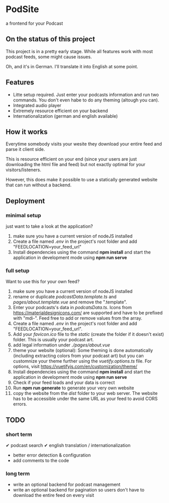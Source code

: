 # PodSite

a frontend for your Podcast

## On the status of this project

This project is in a pretty early stage. While all features work with most podcast feeds, some might cause issues.

Oh, and it's in German. I'll translate it into English at some point.

## Features

* Litte setup required. Just enter your podcasts information and run two commands. You don't even habe to do any theming (altough you can).
* Integrated audio player
* Extremely resource efficient on your backend
* Internationalization (german and english available)

## How it works

Everytime somebody visits your wesite they download your entire feed and parse it client side.

This is resource efficient on your end (since your users are just downloading the html file and feed) but not exactly optimal for your visitors/listeners.

However, this does make it possible to use a statically generated website that can run without a backend.

## Deployment

### minimal setup

just want to take a look at the application?

1. make sure you have a current version of nodeJS installed
2. Create a file named *.env* in the project's root folder and add "FEEDLOCATION=your_feed_url"
3. Install dependencies using the command **npm install** and start the application in development mode using **npm run serve**

### full setup

Want to use this for your own feed?

1. make sure you have a current version of nodeJS installed
2. rename or duplicate *podcastData.template.ts* and *pages/about.template.vue* and remove the ".template".
3. Enter your podcasts's data in *podcatsData.ts*. Icons from <https://materialdesignicons.com/> are supported and have to be prefixed with "mdi-". Feed free to add or remove values from the array.
4. Create a file named *.env* in the project's root folder and add "FEEDLOCATION=your_feed_url".
5. Add your *favicon.ico* file to the *static* (create the folder if it doesn't exist) folder. This is usually your podcast art.
6. add legal information under *./pages/about.vue*
7. theme your website (optional): Some theming is done automatically (including extracting colors from your podcast art) but you can customnize your theme further using the *vuetify.options.ts* file. For options, visit <https://vuetifyjs.com/en/customization/theme/>
8. Install dependencies using the command **npm install** and start the application in development mode using **npm run serve**
9. Check if your feed loads and your data is correct
10. Run **npm run generate** to generate your very own website
11. copy the website from the *dist* folder to your web server. The website has to be accessible under the same URL as your feed to avoid CORS errors.

## TODO

### short term

✔ podcast search
✔ english translation / internationalization

* better error detection & configuration
* add comments to the code

### long term

* write an optional backend for podcast management
* write an optional backend for pagination so users don't have to download the entire feed on every visit